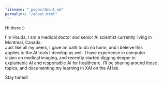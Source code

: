 ```yaml
---
filename: "_pages/about.md"
permalink: "/about.html"
---
```


Hi there :) 

I'm Houda, I am a medical doctor and senior AI scientist currently living in Montreal, Canada.  
Just like all my peers, I gave an oath to do no harm, and I beleive this applies to the AI tools I develop as well. I have experience in computer vision on medical imaging, and recently started digging deeper in  explainable AI and responsible AI for healthcare. I'll be sharing around those topics, and documenting my learning in XAI on the AI lab.  

Stay tuned! 

